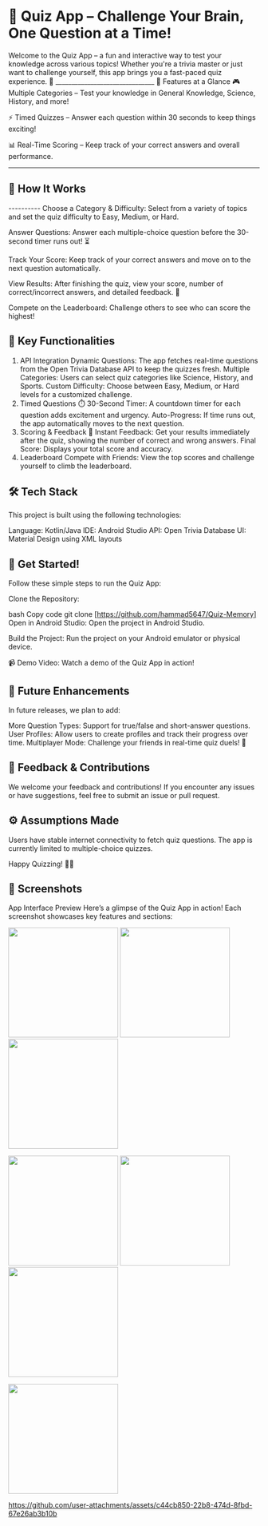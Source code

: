 <h1>🌟 Quiz App – Challenge Your Brain, One Question at a Time!</h1>
Welcome to the Quiz App – a fun and interactive way to test your knowledge across various topics! Whether you're a trivia master or just want to challenge yourself, this app brings you a fast-paced quiz experience. 🎯
_______________________________
🚀 Features at a Glance
🎮 Multiple Categories – Test your knowledge in General Knowledge, Science, History, and more!

⚡ Timed Quizzes – Answer each question within 30 seconds to keep things exciting!

📊 Real-Time Scoring – Keep track of your correct answers and overall performance.
_______________________________
<h2>📝 How It Works</h2>
----------
Choose a Category & Difficulty: Select from a variety of topics and set the quiz difficulty to Easy, Medium, or Hard.

Answer Questions: Answer each multiple-choice question before the 30-second timer runs out! ⏳

Track Your Score: Keep track of your correct answers and move on to the next question automatically.

View Results: After finishing the quiz, view your score, number of correct/incorrect answers, and detailed feedback. 🎉

Compete on the Leaderboard: Challenge others to see who can score the highest!

🎯 Key Functionalities
----------
1. API Integration
Dynamic Questions: The app fetches real-time questions from the Open Trivia Database API to keep the quizzes fresh.
Multiple Categories: Users can select quiz categories like Science, History, and Sports.
Custom Difficulty: Choose between Easy, Medium, or Hard levels for a customized challenge.
2. Timed Questions
⏱️ 30-Second Timer: A countdown timer for each question adds excitement and urgency.
Auto-Progress: If time runs out, the app automatically moves to the next question.
3. Scoring & Feedback
🏅 Instant Feedback: Get your results immediately after the quiz, showing the number of correct and wrong answers.
Final Score: Displays your total score and accuracy.
4. Leaderboard
Compete with Friends: View the top scores and challenge yourself to climb the leaderboard.

🛠️ Tech Stack
----------
This project is built using the following technologies:

Language: Kotlin/Java
IDE: Android Studio
API: Open Trivia Database
UI: Material Design using XML layouts

📲 Get Started!
------
Follow these simple steps to run the Quiz App:

Clone the Repository:

bash
Copy code
git clone [https://github.com/hammad5647/Quiz-Memory]
Open in Android Studio:
Open the project in Android Studio.

Build the Project:
Run the project on your Android emulator or physical device.

📹 Demo Video: Watch a demo of the Quiz App in action!

🚀 Future Enhancements
-----
In future releases, we plan to add:

More Question Types: Support for true/false and short-answer questions.
User Profiles: Allow users to create profiles and track their progress over time.
Multiplayer Mode: Challenge your friends in real-time quiz duels! 🎉

💬 Feedback & Contributions
--------
We welcome your feedback and contributions!
If you encounter any issues or have suggestions, feel free to submit an issue or pull request.

⚙️ Assumptions Made
---------
Users have stable internet connectivity to fetch quiz questions.
The app is currently limited to multiple-choice quizzes.

Happy Quizzing! 🎉😊

🎨 Screenshots
------
App Interface Preview
Here’s a glimpse of the Quiz App in action! Each screenshot showcases key features and sections:

<p> <img src="https://github.com/user-attachments/assets/e959150e-4b7f-4fd7-957c-427ed83f2d80" width="220px"/> <img src="https://github.com/user-attachments/assets/39ccaa50-4a1c-49e0-ba8b-8534598e4dd1" width="220px"/> <img src="https://github.com/user-attachments/assets/86bdc159-451d-49c0-8314-ce456471d089" width="220px"/> </p> <p> <img src="https://github.com/user-attachments/assets/b0515d2b-fb76-4059-8ce6-7550d0ea790a" width="220px"/> <img src="https://github.com/user-attachments/assets/b7c6936d-80ea-4809-8fff-6a074aea59c9" width="220px"/> <img src="https://github.com/user-attachments/assets/c5249fda-c677-4080-821e-4e64d1389a9d" width="220px"/> </p> <p> <img src="https://github.com/user-attachments/assets/3419c387-b915-4baa-8ced-3ac2f6521ad6" width="220px"/> </p>

https://github.com/user-attachments/assets/c44cb850-22b8-474d-8fbd-67e26ab3b10b



